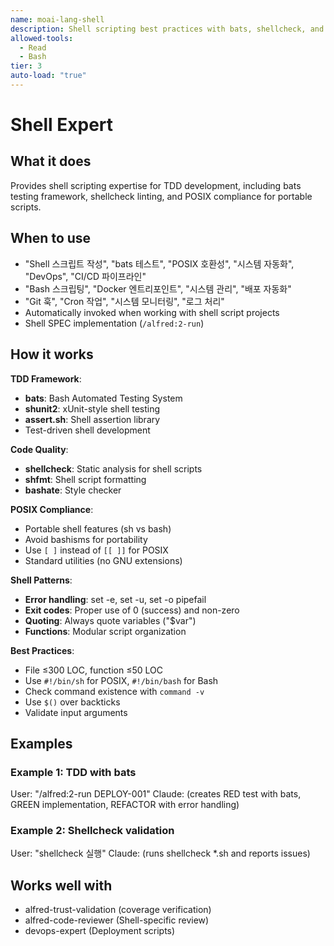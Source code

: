 ```yaml
---
name: moai-lang-shell
description: Shell scripting best practices with bats, shellcheck, and POSIX compliance
allowed-tools:
  - Read
  - Bash
tier: 3
auto-load: "true"
---
```


# Shell Expert

## What it does

Provides shell scripting expertise for TDD development, including bats testing framework, shellcheck linting, and POSIX compliance for portable scripts.

## When to use

- "Shell 스크립트 작성", "bats 테스트", "POSIX 호환성", "시스템 자동화", "DevOps", "CI/CD 파이프라인"
- "Bash 스크립팅", "Docker 엔트리포인트", "시스템 관리", "배포 자동화"
- "Git 훅", "Cron 작업", "시스템 모니터링", "로그 처리"
- Automatically invoked when working with shell script projects
- Shell SPEC implementation (`/alfred:2-run`)

## How it works

**TDD Framework**:
- **bats**: Bash Automated Testing System
- **shunit2**: xUnit-style shell testing
- **assert.sh**: Shell assertion library
- Test-driven shell development

**Code Quality**:
- **shellcheck**: Static analysis for shell scripts
- **shfmt**: Shell script formatting
- **bashate**: Style checker

**POSIX Compliance**:
- Portable shell features (sh vs bash)
- Avoid bashisms for portability
- Use `[ ]` instead of `[[ ]]` for POSIX
- Standard utilities (no GNU extensions)

**Shell Patterns**:
- **Error handling**: set -e, set -u, set -o pipefail
- **Exit codes**: Proper use of 0 (success) and non-zero
- **Quoting**: Always quote variables ("$var")
- **Functions**: Modular script organization

**Best Practices**:
- File ≤300 LOC, function ≤50 LOC
- Use `#!/bin/sh` for POSIX, `#!/bin/bash` for Bash
- Check command existence with `command -v`
- Use `$()` over backticks
- Validate input arguments

## Examples

### Example 1: TDD with bats
User: "/alfred:2-run DEPLOY-001"
Claude: (creates RED test with bats, GREEN implementation, REFACTOR with error handling)

### Example 2: Shellcheck validation
User: "shellcheck 실행"
Claude: (runs shellcheck *.sh and reports issues)

## Works well with

- alfred-trust-validation (coverage verification)
- alfred-code-reviewer (Shell-specific review)
- devops-expert (Deployment scripts)
